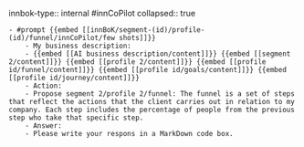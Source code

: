 innbok-type:: internal
#innCoPilot
collapsed:: true

	- #prompt {{embed [[innBoK/segment-(id)/profile-(id)/funnel/innCoPilot/few shots]]}}
		- My business description:
		- {{embed [[AI business description/content]]}} {{embed [[segment 2/content]]}} {{embed [[profile 2/content]]}} {{embed [[profile id/funnel/content]]}} {{embed [[profile id/goals/content]]}} {{embed [[profile id/journey/content]]}}
		- Action:
		- Propose segment 2/profile 2/funnel: The funnel is a set of steps that reflect the actions that the client carries out in relation to my company. Each step includes the percentage of people from the previous step who take that specific step.
		- Answer:
		- Please write your respons in a MarkDown code box.
